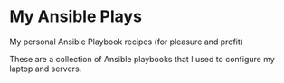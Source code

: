 # My Ansible Plays
My personal Ansible Playbook recipes (for pleasure and profit)

These are a collection of Ansible playbooks that I used to configure my laptop and servers.

